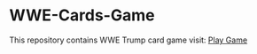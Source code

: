 # WWE-Cards-Game
This repository contains WWE Trump card game
visit: <a href=" https://yash-netankar.github.io/WWE-Cards-Game/." target="_blank">Play Game</a>
